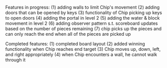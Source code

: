 Features in progress: 
(1) adding walls to limit Chip's movement
(2) adding doors that can be opened by keys
(3) functionality of Chip picking up keys to open doors
(4) adding the portal in level 2
(5) adding the water & block movement in level 2
(6) adding observer pattern s.t. scoreboard updates based on the number of pieces remaining
(7) chip picks up the pieces and can only reach the end when all of the pieces are picked up

Completed features: 
(1) completed board layout
(2) added winning functionality when Chip reaches end target
(3) Chip moves up, down, left, and right appropriately
(4) when Chip encounters a wall, he cannot walk through it                                                              

